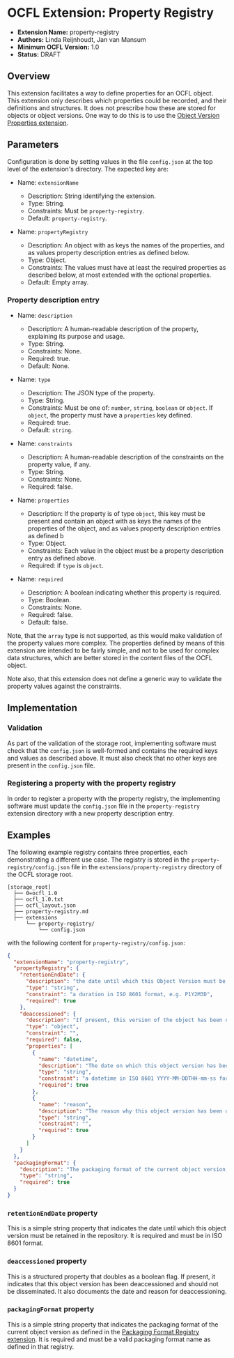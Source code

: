OCFL Extension: Property Registry
=================================

- **Extension Name:** property-registry
- **Authors:** Linda Reijnhoudt, Jan van Mansum
- **Minimum OCFL Version:** 1.0
- **Status:** DRAFT

Overview
--------

This extension facilitates a way to define properties for an OCFL object. This extension only describes which properties could be recorded, and their
definitions and structures. It does not prescribe how these are stored for objects or object versions. One way to do this is to use
the [Object Version Properties extension](../object-version-properties/object-version-properties.md).

Parameters
----------

Configuration is done by setting values in the file `config.json` at the top level of the extension's directory. The expected key are:

- Name: `extensionName`
    - Description: String identifying the extension.
    - Type: String.
    - Constraints: Must be `property-registry`.
    - Default: `property-registry`.

- Name: `propertyRegistry`
    - Description: An object with as keys the names of the properties, and as values property description entries as defined below.
    - Type: Object.
    - Constraints: The values must have at least the required properties as described below, at most extended with the optional properties.
    - Default: Empty array.

### Property description entry

- Name: `description`
    - Description: A human-readable description of the property, explaining its purpose and usage.
    - Type: String.
    - Constraints: None.
    - Required: true.
    - Default: None.

- Name: `type`
    - Description: The JSON type of the property.
    - Type: String.
    - Constraints: Must be one of: `number`, `string`, `boolean` or `object`. If `object`, the property must have a `properties` key defined.
    - Required: true.
    - Default: `string`.

- Name: `constraints`
    - Description: A human-readable description of the constraints on the property value, if any.
    - Type: String.
    - Constraints: None.
    - Required: false.

- Name: `properties`
    - Description: If the property is of type `object`, this key must be present and contain an object with as keys the names of the properties of the object,
      and as values property description entries as defined b
    - Type: Object.
    - Constraints: Each value in the object must be a property description entry as defined above.
    - Required: if `type` is `object`.

- Name: `required`
    - Description: A boolean indicating whether this property is required.
    - Type: Boolean.
    - Constraints: None.
    - Required: false.
    - Default: false.

Note, that the `array` type is not supported, as this would make validation of the property values more complex. The properties defined by means of this
extension are intended to be fairly simple, and not to be used for complex data structures, which are better stored in the content files of the OCFL object.

Note also, that this extension does not define a generic way to validate the property values against the constraints.

Implementation
--------------

### Validation

As part of the validation of the storage root, implementing software must check that the `config.json` is well-formed and contains the required keys and values
as described above. It must also check that no other keys are present in the `config.json` file.

### Registering a property with the property registry

In order to register a property with the property registry, the implementing software must update the `config.json` file in the `property-registry` extension
directory with a new property description entry.

Examples
--------

The following example registry contains three properties, each demonstrating a different use case. The registry is stored in the `property-registry/config.json`
file in the `extensions/property-registry` directory of the OCFL storage root.

```text
[storage_root]
  ├── 0=ocfl_1.0
  ├── ocfl_1.0.txt
  ├── ocfl_layout.json
  ├── property-registry.md
  ├── extensions
      └── property-registry/
          └── config.json    
```

with the following content for `property-registry/config.json`:

```json
{
  "extensionName": "property-registry",
  "propertyRegistry": {
    "retentionEndDate": {
      "description": "the date until which this Object Version must be retained in this repository",
      "type": "string",
      "constraint": "a duration in ISO 8601 format, e.g. P1Y2M3D",
      "required": true
    },
    "deaccessioned": {
      "description": "If present, this version of the object has been deaccessioned and should not be disseminated",
      "type": "object",
      "constraint": "",
      "required": false,
      "properties": [
        {
          "name": "datetime",
          "description": "The date on which this object version has been deaccessioned",
          "type": "string",
          "constraint": "a datetime in ISO 8601 YYYY-MM-DDTHH-mm-ss format",
          "required": true
        },
        {
          "name": "reason",
          "description": "The reason why this object version has been deaccessioned.",
          "type": "string",
          "constraint": "",
          "required": true
        }
      ]
    }
  },
  "packagingFormat": {
    "description": "The packaging format of the current object version, as defined in the packaging-format-registry",
    "type": "string",
    "required": true
  }
}
```

### `retentionEndDate` property

This is a simple string property that indicates the date until which this object version must be retained in the repository. It is required and must be in ISO
8601 format.

### `deaccessioned` property

This is a structured property that doubles as a boolean flag. If present, it indicates that this object version has been deaccessioned and should not be
disseminated. It also documents the date and reason for deaccessioning.

### `packagingFormat` property

This is a simple string property that indicates the packaging format of the current object version as defined in
the [Packaging Format Registry extension](../packaging-format-registry/packaging-format-registry.md). It is required and must be a valid packaging format name
as defined in that registry.
